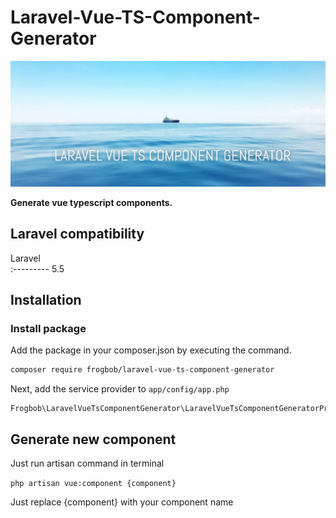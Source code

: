 Laravel-Vue-TS-Component-Generator
====================


![Laravel-Vue-TS-Component-Generator](img/laravel-vue-ts-component-generator.png)


**Generate vue typescript components.**


## Laravel compatibility

 Laravel  
:---------
 5.5    



## Installation

### Install package

Add the package in your composer.json by executing the command.

```bash
composer require frogbob/laravel-vue-ts-component-generator
```

Next, add the service provider to `app/config/app.php`

```
Frogbob\LaravelVueTsComponentGenerator\LaravelVueTsComponentGeneratorProvider::class,
```


## Generate new component

Just run artisan command in terminal

`php artisan vue:component {component}` 

Just replace {component} with your component name